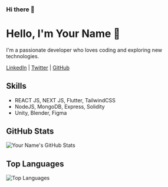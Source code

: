 ### Hi there 👋

<!--
**krishnan74/krishnan74** is a ✨ _special_ ✨ repository because its `README.md` (this file) appears on your GitHub profile.

Here are some ideas to get you started:

- 🔭 I’m currently working on ...
- 🌱 I’m currently learning ...
- 👯 I’m looking to collaborate on ...
- 🤔 I’m looking for help with ...
- 💬 Ask me about ...
- 📫 How to reach me: ...
- 😄 Pronouns: ...
- ⚡ Fun fact: ...
-->

    

<div>
  <h1>Hello, I'm Your Name 👋</h1>
  <p>I'm a passionate developer who loves coding and exploring new technologies.</p>
  <p>
    <a href="https://www.linkedin.com/in/yourname/" target="_blank">LinkedIn</a> |
    <a href="https://twitter.com/yourhandle" target="_blank">Twitter</a> |
    <a href="https://github.com/yourusername" target="_blank">GitHub</a>
  </p>
 <h2>Skills</h2>
  <ul>
      <li>REACT JS, NEXT JS, Flutter, TailwindCSS</li>
      <li>NodeJS, MongoDB, Express, Solidity</li>
      <li>Unity, Blender, Figma</li>
  </ul>
<h2>GitHub Stats</h2>
  <img src="https://github-readme-stats.vercel.app/api?username=krishnan74&show_icons=true&hide=contribs,prs" alt="Your Name's GitHub Stats">
<h2>Top Languages</h2>
    <img src="https://github-readme-stats.vercel.app/api/top-langs/?username=krishnan74&layout=compact" alt="Top Languages">
</div>
